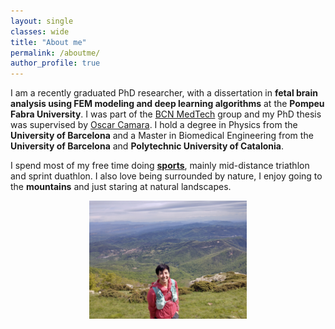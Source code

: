```yaml
---
layout: single
classes: wide
title: "About me"
permalink: /aboutme/
author_profile: true
---
```

I am a recently graduated PhD researcher, with a dissertation in **fetal brain analysis using FEM modeling and deep learning algorithms** at the **Pompeu Fabra University**. I was part of the [BCN MedTech](https://www.upf.edu/web/bcn-medtech/) group and my PhD thesis was supervised by [Oscar Camara](https://www.upf.edu/web/etic/faculty/-/asset_publisher/vto8LcELdA46/content/camara-rey-oscar/maximized). I hold a degree in Physics from the **University of Barcelona** and a Master in Biomedical Engineering from the **University of Barcelona** and **Polytechnic University of Catalonia**. 

I spend most of my free time doing **[sports](https://www.strava.com/athletes/25797820)**, mainly mid-distance triathlon and sprint duathlon. I also love being surrounded by nature, I enjoy going to the **mountains** and just staring at natural landscapes. 

<p align="center"><img width="50%" src="../images/travessa-montseny.jpg"  /></p>
